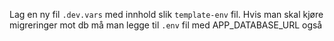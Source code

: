 Lag en ny fil `.dev.vars` med innhold slik `template-env` fil. 
Hvis man skal kjøre migreringer mot db må man legge til `.env` fil med APP_DATABASE_URL også

